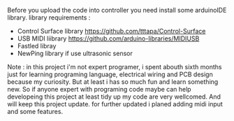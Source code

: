 Before you upload the code into controller you need install some arduinoIDE library.
library requirements :

- Control Surface library https://github.com/tttapa/Control-Surface
- USB MIDI liibrary https://github.com/arduino-libraries/MIDIUSB
- Fastled libray
- NewPing library if use ultrasonic sensor

Note :
in this project i'm not expert programer, i spent abouth sixth months just for learning programing language, electrical wiring and PCB design because my curiosity.
But at least i has so much fun and learn something new.
So if anyone expert with programing code maybe can help developeing this project at least tidy up my code are very wellcomed.
And will keep this project update.
for further updated i planed adding midi input and some features.

